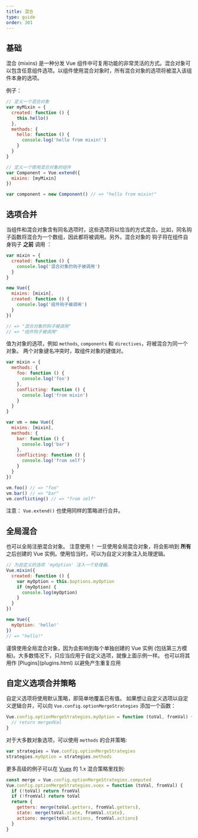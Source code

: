 ```yaml
---
title: 混合
type: guide
order: 301
---
```


## 基础

混合 (mixins) 是一种分发 Vue 组件中可复用功能的非常灵活的方式。混合对象可以包含任意组件选项。以组件使用混合对象时，所有混合对象的选项将被混入该组件本身的选项。

例子：

``` js
// 定义一个混合对象
var myMixin = {
  created: function () {
    this.hello()
  },
  methods: {
    hello: function () {
      console.log('hello from mixin!')
    }
  }
}

// 定义一个使用混合对象的组件
var Component = Vue.extend({
  mixins: [myMixin]
})

var component = new Component() // => "hello from mixin!"
```

## 选项合并

当组件和混合对象含有同名选项时，这些选项将以恰当的方式混合。比如，同名钩子函数将混合为一个数组，因此都将被调用。另外，混合对象的 钩子将在组件自身钩子 **之前** 调用 ：

``` js
var mixin = {
  created: function () {
    console.log('混合对象的钩子被调用')
  }
}

new Vue({
  mixins: [mixin],
  created: function () {
    console.log('组件钩子被调用')
  }
})

// => "混合对象的钩子被调用"
// => "组件钩子被调用"
```

值为对象的选项，例如 `methods`, `components` 和 `directives`，将被混合为同一个对象。 两个对象键名冲突时，取组件对象的键值对。

``` js
var mixin = {
  methods: {
    foo: function () {
      console.log('foo')
    },
    conflicting: function () {
      console.log('from mixin')
    }
  }
}

var vm = new Vue({
  mixins: [mixin],
  methods: {
    bar: function () {
      console.log('bar')
    },
    conflicting: function () {
      console.log('from self')
    }
  }
})

vm.foo() // => "foo"
vm.bar() // => "bar"
vm.conflicting() // => "from self"
```

注意： `Vue.extend()` 也使用同样的策略进行合并。

## 全局混合

也可以全局注册混合对象。 注意使用！ 一旦使用全局混合对象，将会影响到 **所有** 之后创建的 Vue 实例。使用恰当时，可以为自定义对象注入处理逻辑。

``` js
// 为自定义的选项 'myOption' 注入一个处理器。
Vue.mixin({
  created: function () {
    var myOption = this.$options.myOption
    if (myOption) {
      console.log(myOption)
    }
  }
})

new Vue({
  myOption: 'hello!'
})
// => "hello!"
```

<p class="tip">谨慎使用全局混合对象，因为会影响到每个单独创建的 Vue 实例 (包括第三方模板)。大多数情况下，只应当应用于自定义选项，就像上面示例一样。 也可以将其用作 [Plugins](plugins.html) 以避免产生重复应用</p>

## 自定义选项合并策略

自定义选项将使用默认策略，即简单地覆盖已有值。 如果想让自定义选项以自定义逻辑合并，可以向 `Vue.config.optionMergeStrategies` 添加一个函数：

``` js
Vue.config.optionMergeStrategies.myOption = function (toVal, fromVal) {
  // return mergedVal
}
```

对于大多数对象选项，可以使用 `methods` 的合并策略:

``` js
var strategies = Vue.config.optionMergeStrategies
strategies.myOption = strategies.methods
```

更多高级的例子可以在 [Vuex](https://github.com/vuejs/vuex) 的 1.x 混合策略里找到:

``` js
const merge = Vue.config.optionMergeStrategies.computed
Vue.config.optionMergeStrategies.vuex = function (toVal, fromVal) {
  if (!toVal) return fromVal
  if (!fromVal) return toVal
  return {
    getters: merge(toVal.getters, fromVal.getters),
    state: merge(toVal.state, fromVal.state),
    actions: merge(toVal.actions, fromVal.actions)
  }
}
```
